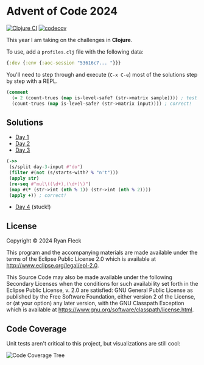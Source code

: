 # Advent of Code 2024

[![Clojure CI](https://github.com/RyanFleck/aoc24/actions/workflows/clojure.yml/badge.svg)](https://github.com/RyanFleck/aoc24/actions/workflows/clojure.yml)
[![codecov](https://codecov.io/github/RyanFleck/aoc24/graph/badge.svg?token=8FGtTTnD1b)](https://codecov.io/github/RyanFleck/aoc24)

This year I am taking on the challenges in **Clojure**.

To use, add a `profiles.clj` file with the following data:

```clojure
{:dev {:env {:aoc-session "53616c7... "}}}
```

You'll need to step through and execute (`C-x C-e`) most of the
solutions step by step with a REPL.

```clojure
(comment
  (= 2 (count-trues (map is-level-safe? (str->matrix sample)))) ; test case
  (count-trues (map is-level-safe? (str->matrix input)))) ; correct!
```

## Solutions

- [Day 1](https://github.com/RyanFleck/aoc24/blob/master/src/aoc24/day1.clj)
- [Day 2](https://github.com/RyanFleck/aoc24/blob/master/src/aoc24/day2.clj)
- [Day 3](https://github.com/RyanFleck/aoc24/blob/master/src/aoc24/day3.clj)

```clojure
(->>
 (s/split day-3-input #"do")
 (filter #(not (s/starts-with? % "n't")))
 (apply str)
 (re-seq #"mul\((\d+),(\d+)\)")
 (map #(* (str->int (nth % 1)) (str->int (nth % 2))))
 (apply +)) ; correct!
```

- [Day 4](https://github.com/RyanFleck/aoc24/blob/master/src/aoc24/day4.clj) (stuck!)

## License

Copyright © 2024 Ryan Fleck

This program and the accompanying materials are made available under the
terms of the Eclipse Public License 2.0 which is available at
http://www.eclipse.org/legal/epl-2.0.

This Source Code may also be made available under the following Secondary
Licenses when the conditions for such availability set forth in the Eclipse
Public License, v. 2.0 are satisfied: GNU General Public License as published by
the Free Software Foundation, either version 2 of the License, or (at your
option) any later version, with the GNU Classpath Exception which is available
at https://www.gnu.org/software/classpath/license.html.

## Code Coverage

Unit tests aren't critical to this project, but visualizations are still cool:

![Code Coverage Tree](https://codecov.io/github/RyanFleck/aoc24/graphs/tree.svg?token=8FGtTTnD1b)
